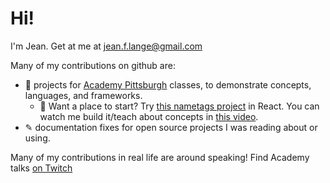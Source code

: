 # Hi!
I'm Jean. Get at me at jean.f.lange@gmail.com

Many of my contributions on github are:
* 🧮 projects for [Academy Pittsburgh](http://academypgh.com) classes, to demonstrate concepts, languages, and frameworks.
  * 📛 Want a place to start? Try [this nametags project](https://github.com/jeanlange/react-nametags) in React. You can watch me build it/teach about concepts in [this video](https://www.twitch.tv/videos/1845577080?filter=all&sort=time).
* ✎ documentation fixes for open source projects I was reading about or using.

Many of my contributions in real life are around speaking! Find Academy talks [on Twitch](twitch.tv/academypgh)
